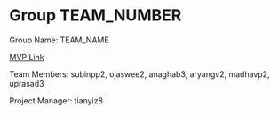 # Group TEAM_NUMBER
Group Name: TEAM_NAME

[MVP Link](http://cs196.cs.illinois.edu)

Team Members: subinpp2, ojaswee2, anaghab3, aryangv2, madhavp2, uprasad3

Project Manager: tianyiz8
